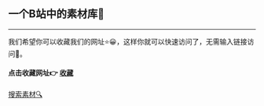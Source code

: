 ## 一个B站中的素材库🌝
______
我们希望你可以收藏我们的网址⭐😀，这样你就可以快速访问了，无需输入链接访问🌝。

#### 点击收藏网址👉 <a href="javascript:void(0);" onClick="window.external.AddFavorite(document.location.href,document.title)">收藏</a>


[搜索素材🔍](/)
